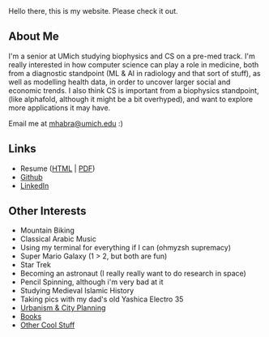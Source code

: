 <head>

<link rel="apple-touch-icon" sizes="180x180" href="/favicon_io/apple-touch-icon.png">
<link rel="icon" type="image/png" sizes="32x32" href="/favicon_io/favicon-32x32.png">
<link rel="icon" type="image/png" sizes="16x16" href="/favicon_io/favicon-16x16.png">
<link rel="manifest" href="/favicon_io/site.webmanifest">

</head>
<!-- If you're seeing this, that means we'd be good friends :) Shoot me an email and let me know. Since 2022.06.06, 0 people have seen this. -->
Hello there, this is my website. Please check it out.


## About Me

I'm a senior at UMich studying biophysics and CS on a pre-med track. I'm really interested in how computer science can play a role in medicine, both from a diagnostic standpoint (ML & AI in radiology and that sort of stuff), as well as modelling health data, in order to uncover larger social and economic trends. I also think CS is important from a biophysics standpoint, (like alphafold, although it might be a bit overhyped), and want to explore more applications it may have.

Email me at <mhabra@umich.edu> :)

## Links
* Resume ([HTML](https://www.moustafa.io/resume/resume.html) \| [PDF](https://www.moustafa.io/resume/resume.pdf))
* [Github](https://www.github.com/mhabra)
* [LinkedIn](https://www.linkedin.com/in/moustafa-habra)


## Other Interests
* Mountain Biking
* Classical Arabic Music
* Using my terminal for everything if I can (ohmyzsh supremacy)
* Super Mario Galaxy (1 > 2, but both are fun)
* Star Trek
* Becoming an astronaut (I really really want to do research in space)
* Pencil Spinning, although i'm very bad at it
* Studying Medieval Islamic History
* Taking pics with my dad's old Yashica Electro 35
* [Urbanism & City Planning](https://www.moustafa.io/urbanism)
* [Books](https://www.moustafa.io/books)
* [Other Cool Stuff](https://www.moustafa.io/cool)